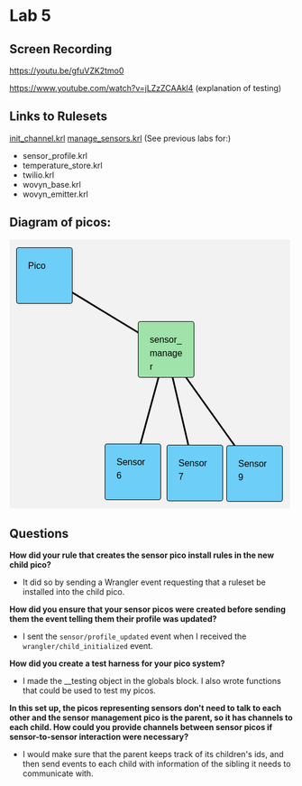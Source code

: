 
# Lab 5

## Screen Recording
https://youtu.be/gfuVZK2tmo0

https://www.youtube.com/watch?v=jLZzZCAAkl4 (explanation of testing)

## Links to Rulesets
[init_channel.krl](https://raw.githubusercontent.com/garrettguycharles/cs462/master/lab5/init_channel.krl)
[manage_sensors.krl](https://raw.githubusercontent.com/garrettguycharles/cs462/master/lab5/manage_sensors.krl)
(See previous labs for:)
* sensor_profile.krl
* temperature_store.krl
* twilio.krl
* wovyn_base.krl
* wovyn_emitter.krl

## Diagram of picos:
![Pico diagram](https://github.com/garrettguycharles/cs462/blob/master/lab5/screenshot.png?raw=true)


## Questions

**How did your rule that creates the sensor pico install rules in the new child pico?**
* It did so by sending a Wrangler event requesting that a ruleset be installed into the child pico.

**How did you ensure that your sensor picos were created before sending them the event telling them their profile was updated?**
* I sent the ```sensor/profile_updated``` event when I received the ```wrangler/child_initialized``` event.

**How did you create a test harness for your pico system?**
* I made the __testing object in the globals block.  I also wrote functions that could be used to test my picos.

**In this set up, the picos representing sensors don't need to talk to each other and the sensor management pico is the parent, so it has channels to each child. How could you provide channels between sensor picos if sensor-to-sensor interaction were necessary?**
* I would make sure that the parent keeps track of its children's ids, and then send events to each child with information of the sibling it needs to communicate with.

